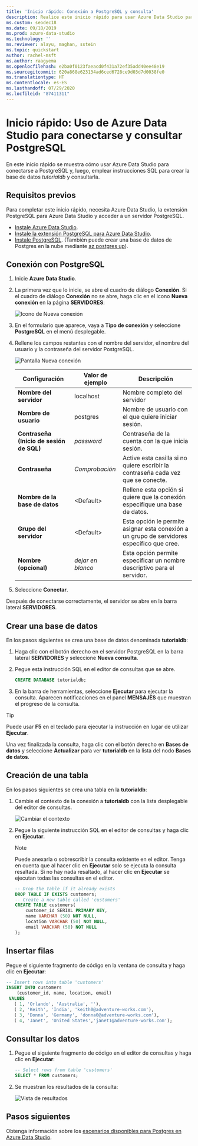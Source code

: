 ```yaml
---
title: 'Inicio rápido: Conexión a PostgreSQL y consulta'
description: Realice este inicio rápido para usar Azure Data Studio para conectarse a PostgreSQL y, luego, emplear instrucciones SQL para crear y consultar una base de datos.
ms.custom: seodec18
ms.date: 09/18/2019
ms.prod: azure-data-studio
ms.technology: ''
ms.reviewer: alayu, maghan, sstein
ms.topic: quickstart
author: rachel-msft
ms.author: raagyema
ms.openlocfilehash: e2ba0f0123faeacd0f431a72ef35add40ee48e19
ms.sourcegitcommit: 620a868e623134ad6ced6728ce9d03d7d0038fe0
ms.translationtype: HT
ms.contentlocale: es-ES
ms.lasthandoff: 07/29/2020
ms.locfileid: "87411311"
---
```

# <a name="quickstart-use-azure-data-studio-to-connect-and-query-postgresql"></a>Inicio rápido: Uso de Azure Data Studio para conectarse y consultar PostgreSQL

En este inicio rápido se muestra cómo usar Azure Data Studio para conectarse a PostgreSQL y, luego, emplear instrucciones SQL para crear la base de datos *tutorialdb* y consultarla.

## <a name="prerequisites"></a>Requisitos previos

Para completar este inicio rápido, necesita Azure Data Studio, la extensión PostgreSQL para Azure Data Studio y acceder a un servidor PostgreSQL.

- [Instale Azure Data Studio](download.md).
- [Instale la extensión PostgreSQL para Azure Data Studio](postgres-extension.md).
- [Instale PostgreSQL](https://www.postgresql.org/download/). (También puede crear una base de datos de Postgres en la nube mediante [az postgres up](https://docs.microsoft.com/azure/postgresql/quickstart-create-server-up-azure-cli)). 

## <a name="connect-to-postgresql"></a>Conexión con PostgreSQL

1. Inicie **Azure Data Studio**.

2. La primera vez que lo inicie, se abre el cuadro de diálogo **Conexión**. Si el cuadro de diálogo **Conexión** no se abre, haga clic en el icono **Nueva conexión** en la página **SERVIDORES**:

   ![Icono de Nueva conexión](media/quickstart-postgresql/new-connection-icon.png)

3. En el formulario que aparece, vaya a **Tipo de conexión** y seleccione **PostgreSQL** en el menú desplegable.


4. Rellene los campos restantes con el nombre del servidor, el nombre del usuario y la contraseña del servidor PostgreSQL. 

   ![Pantalla Nueva conexión](media/quickstart-postgresql/new-connection-screen.png)  

   | Configuración       | Valor de ejemplo | Descripción |
   | ------------ | ------------------ | ------------------------------------------------- | 
   | **Nombre del servidor** | localhost | Nombre completo del servidor |
   | **Nombre de usuario** | postgres | Nombre de usuario con el que quiere iniciar sesión. |
   | **Contraseña (Inicio de sesión de SQL)** | *password* | Contraseña de la cuenta con la que inicia sesión. |
   | **Contraseña** | *Comprobación* | Active esta casilla si no quiere escribir la contraseña cada vez que se conecte. |
   | **Nombre de la base de datos** | \<Default\> | Rellene esta opción si quiere que la conexión especifique una base de datos. |
   | **Grupo del servidor** | \<Default\> | Esta opción le permite asignar esta conexión a un grupo de servidores específico que cree. | 
   | **Nombre (opcional)** | *dejar en blanco* | Esta opción permite especificar un nombre descriptivo para el servidor. | 

5. Seleccione **Conectar**. 

Después de conectarse correctamente, el servidor se abre en la barra lateral **SERVIDORES**.


## <a name="create-a-database"></a>Crear una base de datos

En los pasos siguientes se crea una base de datos denominada **tutorialdb**:

1. Haga clic con el botón derecho en el servidor PostgreSQL en la barra lateral **SERVIDORES** y seleccione **Nueva consulta**.

2. Pegue esta instrucción SQL en el editor de consultas que se abre.

   ```sql
   CREATE DATABASE tutorialdb;
   ```

3. En la barra de herramientas, seleccione **Ejecutar** para ejecutar la consulta. Aparecen notificaciones en el panel **MENSAJES** que muestran el progreso de la consulta.

>[!TIP]
> Puede usar **F5** en el teclado para ejecutar la instrucción en lugar de utilizar **Ejecutar**.

Una vez finalizada la consulta, haga clic con el botón derecho en **Bases de datos** y seleccione **Actualizar** para ver **tutorialdb** en la lista del nodo **Bases de datos**.


## <a name="create-a-table"></a>Creación de una tabla

 En los pasos siguientes se crea una tabla en la **tutorialdb**:

1. Cambie el contexto de la conexión a **tutorialdb** con la lista desplegable del editor de consultas. 

   ![Cambiar el contexto](media/quickstart-postgresql/change-context.png)

2. Pegue la siguiente instrucción SQL en el editor de consultas y haga clic en **Ejecutar**. 

   > [!NOTE]
   > Puede anexarla o sobrescribir la consulta existente en el editor. Tenga en cuenta que al hacer clic en **Ejecutar** solo se ejecuta la consulta resaltada. Si no hay nada resaltado, al hacer clic en **Ejecutar** se ejecutan todas las consultas en el editor.

   ```sql
   -- Drop the table if it already exists
   DROP TABLE IF EXISTS customers;
   -- Create a new table called 'customers'
   CREATE TABLE customers(
       customer_id SERIAL PRIMARY KEY,
       name VARCHAR (50) NOT NULL,
       location VARCHAR (50) NOT NULL,
       email VARCHAR (50) NOT NULL
   );
   ```

## <a name="insert-rows"></a>Insertar filas

Pegue el siguiente fragmento de código en la ventana de consulta y haga clic en **Ejecutar**:

   ```sql
   -- Insert rows into table 'customers'
   INSERT INTO customers
       (customer_id, name, location, email)
    VALUES
      ( 1, 'Orlando', 'Australia', ''),
      ( 2, 'Keith', 'India', 'keith0@adventure-works.com'),
      ( 3, 'Donna', 'Germany', 'donna0@adventure-works.com'),
      ( 4, 'Janet', 'United States','janet1@adventure-works.com');
   ```

## <a name="query-the-data"></a>Consultar los datos

1. Pegue el siguiente fragmento de código en el editor de consultas y haga clic en **Ejecutar**:
   
   ```sql
   -- Select rows from table 'customers'
   SELECT * FROM customers; 
   ```

2. Se muestran los resultados de la consulta:

   ![Vista de resultados](media/quickstart-postgresql/view-results.png)

## <a name="next-steps"></a>Pasos siguientes

Obtenga información sobre los [escenarios disponibles para Postgres en Azure Data Studio](postgres-extension.md). 
